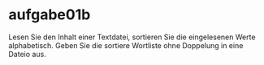 # aufgabe01b
Lesen Sie den Inhalt einer Textdatei, sortieren Sie die eingelesenen Werte alphabetisch. Geben Sie die sortiere Wortliste ohne Doppelung in eine Dateio aus.
